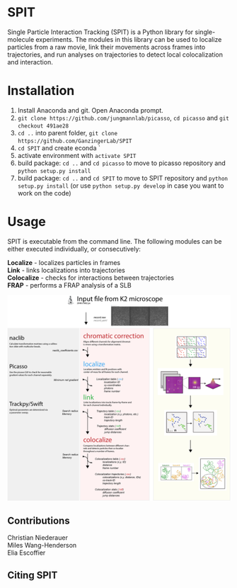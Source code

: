 # SPIT
Single Particle Interaction Tracking (SPIT) is a Python library for single-molecule experiments. The modules in this library can be used to localize particles from a raw movie, link their movements across frames into trajectories, and run analyses on trajectories to detect local colocalization and interaction.

# Installation
1. Install Anaconda and git. Open Anaconda prompt.
1. `git clone https://github.com/jungmannlab/picasso`, `cd picasso` and `git checkout 491ae28`
3. `cd ..` into parent folder, `git clone https://github.com/GanzingerLab/SPIT`
4. `cd SPIT` and create econda `
5. activate environment with `activate SPIT`
6. build package: `cd ..` and `cd picasso` to move to picasso repository and `python setup.py install`
7. build package:  `cd ..` and `cd SPIT` to move to SPIT repository and `python setup.py install` (or use `python setup.py develop` in case you want to work on the code)


# Usage
SPIT is executable from the command line. The following modules can be either executed individually, or consecutively:

**Localize** - localizes particles in frames </br>
**Link** - links localizations into trajectories </br>
**Colocalize** - checks for interactions between trajectories </br>
**FRAP** - performs a FRAP analysis of a SLB </br>

![Diagram explanation of SPIT](/spit_diagram.png?raw=true "Diagram explanation of SPIT")

## Contributions
Christian Niederauer</br>
Miles Wang-Henderson</br>
Elia Escoffier

## Citing SPIT

